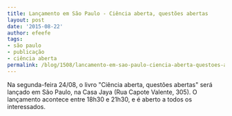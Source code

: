 ```yaml
---
title: Lançamento em São Paulo - Ciência aberta, questões abertas
layout: post
date: '2015-08-22'
author: efeefe
tags:
- são paulo
- publicação
- ciência aberta
permalink: /blog/1508/lancamento-em-sao-paulo-ciencia-aberta-questoes-abertas/
---
```



Na segunda-feira 24/08, o livro "Ciência aberta, questões abertas" será lançado em São Paulo, na Casa Jaya (Rua Capote Valente, 305). O lançamento acontece entre 18h30 e 21h30, e é aberto a todos os interessados.
